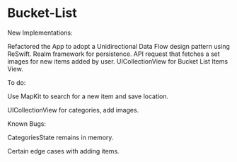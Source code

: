 # Bucket-List

New Implementations:

Refactored the App to adopt a Unidirectional Data Flow design pattern using ReSwift. 
Realm framework for persistence.
API request that fetches a set images for new items added by user.
UICollectionView for Bucket List Items View.

To do:

Use MapKit to search for a new item and save location.

UICollectionView for categories, add images.

Known Bugs:

CategoriesState remains in memory.

Certain edge cases with adding items.
